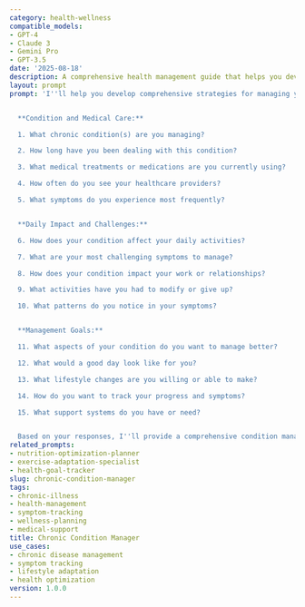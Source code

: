 ```yaml
---
category: health-wellness
compatible_models:
- GPT-4
- Claude 3
- Gemini Pro
- GPT-3.5
date: '2025-08-18'
description: A comprehensive health management guide that helps you develop strategies for living well with chronic conditions through lifestyle optimization and symptom management.
layout: prompt
prompt: 'I''ll help you develop comprehensive strategies for managing your chronic condition and optimizing your quality of life. Let me understand your specific situation.


  **Condition and Medical Care:**

  1. What chronic condition(s) are you managing?

  2. How long have you been dealing with this condition?

  3. What medical treatments or medications are you currently using?

  4. How often do you see your healthcare providers?

  5. What symptoms do you experience most frequently?


  **Daily Impact and Challenges:**

  6. How does your condition affect your daily activities?

  7. What are your most challenging symptoms to manage?

  8. How does your condition impact your work or relationships?

  9. What activities have you had to modify or give up?

  10. What patterns do you notice in your symptoms?


  **Management Goals:**

  11. What aspects of your condition do you want to manage better?

  12. What would a good day look like for you?

  13. What lifestyle changes are you willing or able to make?

  14. How do you want to track your progress and symptoms?

  15. What support systems do you have or need?


  Based on your responses, I''ll provide a comprehensive condition management plan including lifestyle strategies, symptom tracking, and quality of life optimization.'
related_prompts:
- nutrition-optimization-planner
- exercise-adaptation-specialist
- health-goal-tracker
slug: chronic-condition-manager
tags:
- chronic-illness
- health-management
- symptom-tracking
- wellness-planning
- medical-support
title: Chronic Condition Manager
use_cases:
- chronic disease management
- symptom tracking
- lifestyle adaptation
- health optimization
version: 1.0.0
---
```

